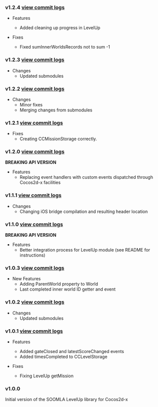 ### v1.2.4 [view commit logs](https://github.com/soomla/cocos2dx-levelup/compare/v1.2.3...v1.2.4)

* Features
  * Added cleaning up progress in LevelUp

* Fixes
  * Fixed sumInnerWorldsRecords not to sum -1

### v1.2.3 [view commit logs](https://github.com/soomla/cocos2dx-levelup/compare/v1.2.2...v1.2.3)

* Changes
  * Updated submodules

### v1.2.2 [view commit logs](https://github.com/soomla/cocos2dx-levelup/compare/v1.2.1...v1.2.2)

* Changes
  * Minor fixes
  * Merging changes from submodules

### v1.2.1 [view commit logs](https://github.com/soomla/cocos2dx-levelup/compare/v1.2.0...v1.2.1)

* Fixes
  * Creating CCMissionStorage correctly.

### v1.2.0 [view commit logs](https://github.com/soomla/cocos2dx-levelup/compare/v1.1.1...v1.2.0)

**BREAKING API VERSION**

* Features
  * Replacing event handlers with custom events dispatched through Cocos2d-x facilities

### v1.1.1 [view commit logs](https://github.com/soomla/cocos2dx-levelup/compare/v1.1.0...v1.1.1)

* Changes
  * Changing iOS bridge compilation and resulting header location

### v1.1.0 [view commit logs](https://github.com/soomla/cocos2dx-levelup/compare/v1.0.3...v1.1.0)

**BREAKING API VERSION**

* Features
  * Better integration process for LevelUp module (see README for instructions)

### v1.0.3 [view commit logs](https://github.com/soomla/cocos2dx-levelup/compare/v1.0.2...v1.0.3)

* New Features
  * Adding ParentWorld property to World
  * Last completed inner world ID getter and event

### v1.0.2 [view commit logs](https://github.com/soomla/cocos2dx-levelup/compare/v1.0.1...v1.0.2)

* Changes
  * Updated submodules

### v1.0.1 [view commit logs](https://github.com/soomla/cocos2dx-levelup/compare/v1.0.0...v1.0.1)

* Features
  * Added gateClosed and latestScoreChanged events
  * Added timesCompleted to CCLevelStorage

* Fixes
  * Fixing LevelUp getMission

### v1.0.0

Initial version of the SOOMLA LevelUp library for Cocos2d-x
